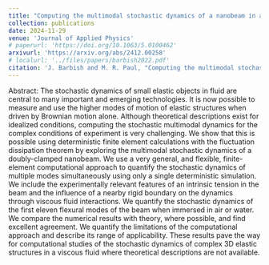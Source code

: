 ```yaml
---
title: "Computing the multimodal stochastic dynamics of a nanobeam in a viscous fluid"
collection: publications
date: 2024-11-29
venue: 'Journal of Applied Physics'
# paperurl: 'https://doi.org/10.1063/5.0100462'
arxivurl: 'https://arxiv.org/abs/2412.00258'
# localurl: '../files/papers/barbish2022.pdf'
citation: 'J. Barbish and M. R. Paul, "Computing the multimodal stochastic dynamics of a nanobeam in a viscous fluid" <i>Journal of Applied Physics</i> (accepted for publication), Nov. 2024.'
---
```


Abstract: The stochastic dynamics of small elastic objects in fluid are central to many important and emerging technologies. It is now possible to measure and use the higher modes of motion of elastic structures when driven by Brownian motion alone. Although theoretical descriptions exist for idealized conditions, computing the stochastic multimodal dynamics for the complex conditions of experiment is very challenging. We show that this is possible using deterministic finite element calculations with the fluctuation dissipation theorem by exploring the multimodal stochastic dynamics of a doubly-clamped nanobeam. We use a very general, and flexible, finite-element computational approach to quantify the stochastic dynamics of multiple modes simultaneously using only a single deterministic simulation. We include the experimentally relevant features of an intrinsic tension in the beam and the influence of a nearby rigid boundary on the dynamics through viscous fluid interactions. We quantify the stochastic dynamics of the first eleven flexural modes of the beam when immersed in air or water. We compare the numerical results with theory, where possible, and find excellent agreement. We quantify the limitations of the computational approach and describe its range of applicability. These results pave the way for computational studies of the stochastic dynamics of complex 3D elastic structures in a viscous fluid where theoretical descriptions are not available.
